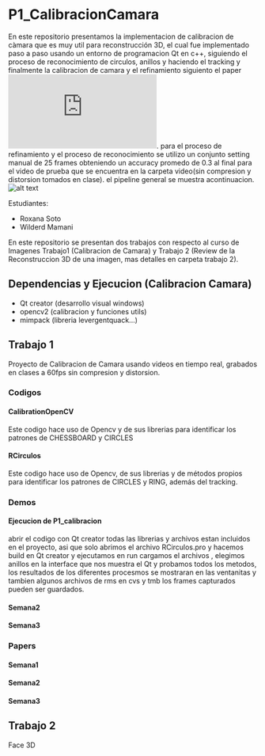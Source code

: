 # P1_CalibracionCamara
En este repositorio presentamos la implementacion de calibracion de càmara que es muy util para reconstrucción 3D, el cual fue implementado paso a paso usando un entorno de programacion Qt en c++, siguiendo el proceso de reconocimiento de circulos, anillos y haciendo el tracking y finalmente la calibracion de camara y el refinamiento siguiento el paper ![alt text](https://www.ri.cmu.edu/pub_files/2009/10/Calib.pdf "paper doc pdf"). para el proceso de refinamiento y el proceso de reconocimiento se utilizo un conjunto setting manual de 25 frames obteniendo un accuracy promedo de 0.3 al final para el video de prueba que se encuentra en la carpeta video(sin compresion y distorsion tomados en clase). el pipeline general se muestra acontinuacion.
![alt text](https://github.com/roxanasoto/P1_CalibracionCamara/pipeline_calibration.png)

Estudiantes:
- Roxana Soto
- Wilderd Mamani

En este repositorio se presentan dos trabajos con respecto al curso de Imagenes Trabajo1 (Calibracion de Camara) y Trabajo 2 (Review de la Reconstruccion 3D de una imagen, mas detalles en carpeta trabajo 2).

## Dependencias y Ejecucion (Calibracion Camara)
- Qt creator (desarrollo visual windows)
- opencv2 (calibracion y funciones utils)
- mimpack (libreria levergentquack...)

## Trabajo 1
Proyecto de Calibracion de Camara usando videos en tiempo real, grabados en clases a 60fps sin compresion y distorsion.
### Codigos
#### CalibrationOpenCV
Este codigo hace uso de Opencv y de sus librerias para identificar los patrones de CHESSBOARD y CIRCLES
#### RCirculos
Este codigo hace uso de Opencv, de sus librerias y de métodos propios para identificar los patrones de CIRCLES y RING, además del tracking.

### Demos
#### Ejecucion de P1_calibracion
abrir el codigo con Qt creator todas las librerias y archivos estan incluidos en el proyecto, asi que solo abrimos el archivo RCirculos.pro y hacemos build en Qt creator y ejecutamos en run cargamos el archivos , elegimos anillos en la interface que nos muestra el Qt y probamos todos los metodos, los resultados de los diferentes procesmos se mostraran en las ventanitas y tambien algunos archivos de rms en cvs y tmb los frames capturados pueden ser guardados.
#### Semana2
#### Semana3

### Papers
#### Semana1
#### Semana2
#### Semana3

## Trabajo 2
Face 3D
